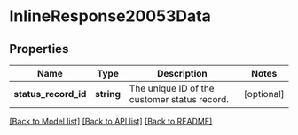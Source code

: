# InlineResponse20053Data

## Properties
Name | Type | Description | Notes
------------ | ------------- | ------------- | -------------
**status_record_id** | **string** | The unique ID of the customer status record. | [optional] 

[[Back to Model list]](../../README.md#documentation-for-models) [[Back to API list]](../../README.md#documentation-for-api-endpoints) [[Back to README]](../../README.md)

